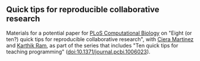 ## Quick tips for reproducible collaborative research

Materials for a potential paper for [PLoS Computational
Biology](https://journals.plos.org/ploscompbiol) on "Eight (or ten?)
quick tips for reproducible collaborative research", with [Ciera
Martinez](http://cierareports.org) and [Karthik
Ram](http://inundata.org), as part of the series that includes "Ten
quick tips for teaching programming"
([doi:10.1371/journal.pcbi.1006023](https://doi.org/10.1371/journal.pcbi.1006023)).
